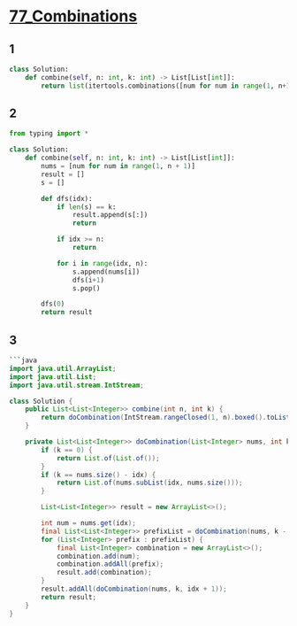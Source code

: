 # [77_Combinations](https://leetcode.com/problems/combinations/)

## 1

```python
class Solution:
    def combine(self, n: int, k: int) -> List[List[int]]:
        return list(itertools.combinations([num for num in range(1, n+1)], k))
```

## 2

```python
from typing import *

class Solution:
    def combine(self, n: int, k: int) -> List[List[int]]:
        nums = [num for num in range(1, n + 1)]
        result = []
        s = []

        def dfs(idx):
            if len(s) == k:
                result.append(s[:])
                return

            if idx >= n:
                return

            for i in range(idx, n):
                s.append(nums[i])
                dfs(i+1)
                s.pop()

        dfs(0)
        return result
```

## 3

```java
```java
import java.util.ArrayList;
import java.util.List;
import java.util.stream.IntStream;

class Solution {
    public List<List<Integer>> combine(int n, int k) {
        return doCombination(IntStream.rangeClosed(1, n).boxed().toList(), k, 0);
    }

    private List<List<Integer>> doCombination(List<Integer> nums, int k, int idx) {
        if (k == 0) {
            return List.of(List.of());
        }
        if (k == nums.size() - idx) {
            return List.of(nums.subList(idx, nums.size()));
        }

        List<List<Integer>> result = new ArrayList<>();

        int num = nums.get(idx);
        final List<List<Integer>> prefixList = doCombination(nums, k - 1, idx + 1);
        for (List<Integer> prefix : prefixList) {
            final List<Integer> combination = new ArrayList<>();
            combination.add(num);
            combination.addAll(prefix);
            result.add(combination);
        }
        result.addAll(doCombination(nums, k, idx + 1));
        return result;
    }
}
```

